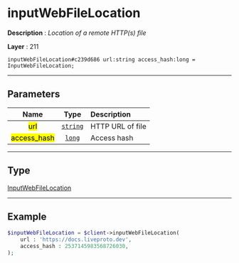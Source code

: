 # inputWebFileLocation

**Description** : *Location of a remote HTTP\(s\) file*

**Layer** : 211

```tl
inputWebFileLocation#c239d686 url:string access_hash:long = InputWebFileLocation;
```

---

## Parameters

| Name | Type | Description |
| :---: | :---: | :--- |
| <mark>url</mark> | [`string`](type/string) | HTTP URL of file |
| <mark>access_hash</mark> | [`long`](type/long) | Access hash |

---

## Type

[InputWebFileLocation](type/InputWebFileLocation)

---

## Example

```php
$inputWebFileLocation = $client->inputWebFileLocation(
	url : 'https://docs.liveproto.dev',
	access_hash : 2537145983568726030,
);
```